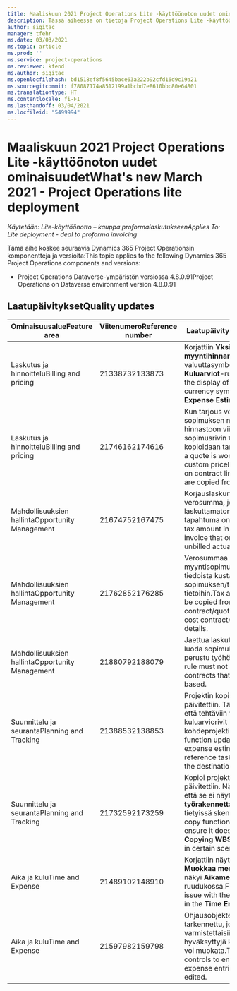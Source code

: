 ```yaml
---
title: Maaliskuun 2021 Project Operations Lite -käyttöönoton uudet ominaisuudet
description: Tässä aiheessa on tietoja Project Operations Lite -käyttöönoton maaliskuun 2021 version päivityksessä olevista laatupäivityksistä.
author: sigitac
manager: tfehr
ms.date: 03/03/2021
ms.topic: article
ms.prod: ''
ms.service: project-operations
ms.reviewer: kfend
ms.author: sigitac
ms.openlocfilehash: bd1518ef8f5645bace63a222b92cfd16d9c19a21
ms.sourcegitcommit: f78087174a8512199a1bcbd7e8610bbc80e64801
ms.translationtype: HT
ms.contentlocale: fi-FI
ms.lasthandoff: 03/04/2021
ms.locfileid: "5499994"
---
```

# <a name="whats-new-march-2021---project-operations-lite-deployment"></a><span data-ttu-id="fd655-103">Maaliskuun 2021 Project Operations Lite -käyttöönoton uudet ominaisuudet</span><span class="sxs-lookup"><span data-stu-id="fd655-103">What's new March 2021 - Project Operations lite deployment</span></span>

<span data-ttu-id="fd655-104">_Käytetään: Lite-käyttöönotto – kauppa proformalaskutukseen_</span><span class="sxs-lookup"><span data-stu-id="fd655-104">_Applies To: Lite deployment - deal to proforma invoicing_</span></span>


<span data-ttu-id="fd655-105">Tämä aihe koskee seuraavia Dynamics 365 Project Operationsin komponentteja ja versioita:</span><span class="sxs-lookup"><span data-stu-id="fd655-105">This topic applies to the following Dynamics 365 Project Operations components and versions:</span></span>

- <span data-ttu-id="fd655-106">Project Operations Dataverse-ympäristön versiossa 4.8.0.91</span><span class="sxs-lookup"><span data-stu-id="fd655-106">Project Operations on Dataverse environment version 4.8.0.91</span></span> 

## <a name="quality-updates"></a><span data-ttu-id="fd655-107">Laatupäivitykset</span><span class="sxs-lookup"><span data-stu-id="fd655-107">Quality updates</span></span>

| <span data-ttu-id="fd655-108">**Ominaisuusalue**</span><span class="sxs-lookup"><span data-stu-id="fd655-108">**Feature area**</span></span> | <span data-ttu-id="fd655-109">**Viitenumero**</span><span class="sxs-lookup"><span data-stu-id="fd655-109">**Reference number**</span></span> | <span data-ttu-id="fd655-110">**Laatupäivitys**</span><span class="sxs-lookup"><span data-stu-id="fd655-110">**Quality update**</span></span> |
| --- | --- | --- |
| <span data-ttu-id="fd655-111">Laskutus ja hinnoittelu</span><span class="sxs-lookup"><span data-stu-id="fd655-111">Billing and pricing</span></span> | <span data-ttu-id="fd655-112">2133873</span><span class="sxs-lookup"><span data-stu-id="fd655-112">2133873</span></span> | <span data-ttu-id="fd655-113">Korjattiin **Yksikön myyntihinnan** valuuttasymbolin näkymä **Kuluarviot**-ruudukossa.</span><span class="sxs-lookup"><span data-stu-id="fd655-113">Fixed the display of **Unit Sales Price** currency symbol in the **Expense Estimates** grid.</span></span> |
| <span data-ttu-id="fd655-114">Laskutus ja hinnoittelu</span><span class="sxs-lookup"><span data-stu-id="fd655-114">Billing and pricing</span></span> | <span data-ttu-id="fd655-115">2174616</span><span class="sxs-lookup"><span data-stu-id="fd655-115">2174616</span></span> | <span data-ttu-id="fd655-116">Kun tarjous voitetaan, sopimuksen mukautettuun hinnastoon viitataan sopimusrivin tiedoissa, jotka kopioidaan tarjouksesta.</span><span class="sxs-lookup"><span data-stu-id="fd655-116">When a quote is won, the contract custom pricelist is referenced on contract line details that are copied from the quote.</span></span> |
| <span data-ttu-id="fd655-117">Mahdollisuuksien hallinta</span><span class="sxs-lookup"><span data-stu-id="fd655-117">Opportunity Management</span></span> | <span data-ttu-id="fd655-118">2167475</span><span class="sxs-lookup"><span data-stu-id="fd655-118">2167475</span></span> | <span data-ttu-id="fd655-119">Korjauslaskun kiinteä verosumma, josta laskuttamaton todellinen tapahtuma on peräisin.</span><span class="sxs-lookup"><span data-stu-id="fd655-119">Fixed tax amount in the correction invoice that originated an unbilled actual entry.</span></span> |
| <span data-ttu-id="fd655-120">Mahdollisuuksien hallinta</span><span class="sxs-lookup"><span data-stu-id="fd655-120">Opportunity Management</span></span> | <span data-ttu-id="fd655-121">2176285</span><span class="sxs-lookup"><span data-stu-id="fd655-121">2176285</span></span> | <span data-ttu-id="fd655-122">Verosummaa ei saa kopioida myyntisopimuksen/tarjousrivin tiedoista kustannuksen sopimuksen/tarjouksen rivin tietoihin.</span><span class="sxs-lookup"><span data-stu-id="fd655-122">Tax amount must not be copied from sales contract/quote line details to cost contract/quote line details.</span></span> |
| <span data-ttu-id="fd655-123">Mahdollisuuksien hallinta</span><span class="sxs-lookup"><span data-stu-id="fd655-123">Opportunity Management</span></span> | <span data-ttu-id="fd655-124">2188079</span><span class="sxs-lookup"><span data-stu-id="fd655-124">2188079</span></span> | <span data-ttu-id="fd655-125">Jaettua laskutussääntöä ei saa luoda sopimuksille, jotka eivät perustu työhön.</span><span class="sxs-lookup"><span data-stu-id="fd655-125">Split billing rule must not be created for contracts that are not work-based.</span></span> |
| <span data-ttu-id="fd655-126">Suunnittelu ja seuranta</span><span class="sxs-lookup"><span data-stu-id="fd655-126">Planning and Tracking</span></span> | <span data-ttu-id="fd655-127">2138853</span><span class="sxs-lookup"><span data-stu-id="fd655-127">2138853</span></span> | <span data-ttu-id="fd655-128">Projektin kopiointitoiminto päivitettiin. Tämä varmistaa, että tehtäviin viittaavat kuluarviorivit kopioidaan kohdeprojektiin.</span><span class="sxs-lookup"><span data-stu-id="fd655-128">Project copy function updated to ensure expense estimate lines that reference tasks are copied to the destination project.</span></span> |
| <span data-ttu-id="fd655-129">Suunnittelu ja seuranta</span><span class="sxs-lookup"><span data-stu-id="fd655-129">Planning and Tracking</span></span> | <span data-ttu-id="fd655-130">2173259</span><span class="sxs-lookup"><span data-stu-id="fd655-130">2173259</span></span> | <span data-ttu-id="fd655-131">Kopioi projekti -toiminto päivitettiin. Näin varmistetaan, että se ei näytä **Kopioidaan työrakennetta** -virhesanomaa tietyissä skenaarioissa.</span><span class="sxs-lookup"><span data-stu-id="fd655-131">Project copy function updated to ensure it doesn't display the **Copying WBS** error message in certain scenarios.</span></span> |
| <span data-ttu-id="fd655-132">Aika ja kulu</span><span class="sxs-lookup"><span data-stu-id="fd655-132">Time and Expense</span></span> | <span data-ttu-id="fd655-133">2148910</span><span class="sxs-lookup"><span data-stu-id="fd655-133">2148910</span></span> | <span data-ttu-id="fd655-134">Korjattiin näyttöongelma, jossa **Muokkaa merkintää** -sivu näkyi **Aikamerkintä**-ruudukossa.</span><span class="sxs-lookup"><span data-stu-id="fd655-134">Fixed display issue with the **Edit Entry** page in the **Time Entry** grid.</span></span> |
| <span data-ttu-id="fd655-135">Aika ja kulu</span><span class="sxs-lookup"><span data-stu-id="fd655-135">Time and Expense</span></span> | <span data-ttu-id="fd655-136">2159798</span><span class="sxs-lookup"><span data-stu-id="fd655-136">2159798</span></span> | <span data-ttu-id="fd655-137">Ohjausobjekteja on tarkennettu, jotta varmistettaisiin, että hyväksyttyjä kulumerkintöjä ei voi muokata.</span><span class="sxs-lookup"><span data-stu-id="fd655-137">Tightened controls to ensure approved expense entries can't be edited.</span></span> |


